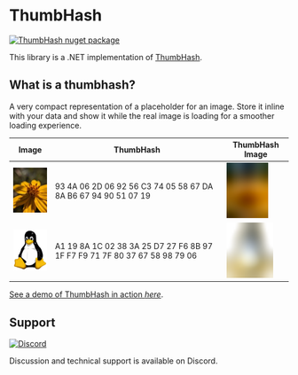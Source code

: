 # ThumbHash

[![ThumbHash nuget package](https://img.shields.io/nuget/v/ThumbHash.svg?style=flat)](https://www.nuget.org/packages/ThumbHash)

This library is a .NET implementation of [ThumbHash](https://github.com/evanw/thumbhash).

## What is a thumbhash?

A very compact representation of a placeholder for an image. Store it inline with your data and show it while the real image is loading for a smoother loading experience.

|Image|ThumbHash|ThumbHash Image|
|-----|---------|---------------|
|![Flower](assets/flower.jpg)|93 4A 06 2D 06 92 56 C3 74 05 58 67 DA 8A B6 67 94 90 51 07 19|<img alt="Flower ThumbHash" src="/assets/flower_thumbhash_rust.png" width=75 height=100>|
|![Tux](assets/tux.png)|A1 19 8A 1C 02 38 3A 25 D7 27 F6 8B 97 1F F7 F9 71 7F 80 37 67 58 98 79 06|<img alt="Tux ThumbHash" src="/assets/tux_thumbhash_rust.png" width=84 height=100>|

[See a demo of ThumbHash in action _here_](https://evanw.github.io/thumbhash/).

## Support

[![Discord](https://img.shields.io/discord/359127425558249482)](https://discord.gg/FkRPyz6kcD)

Discussion and technical support is available on Discord.
